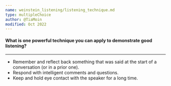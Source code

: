 ```yaml
---
name: weinstein_listening/listening_technique.md
type: multipleChoice
author: @TiaMoin
modified: Oct 2022
---
```


#### What is one powerful technique you can apply to demonstrate good listening?

---

- Remember and reflect back something that was said at the start of a conversation (or in a prior one).
- Respond with intelligent comments and questions.
- Keep and hold eye contact with the speaker for a long time.
